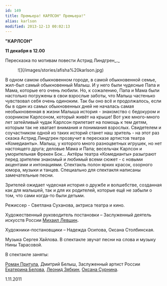 ```yaml
---
id: 149
title: Премьера! КАРЛСОН" Премьера!"
alias: karlson
modified: 2013-12-13 00:02:13
---
```


**"КАРЛСОН"**

**11 декабря в 12.00**

Пересказка по мотивам повести Астрид Линдгрен_._

<figure>
![](/images/stories/afisha%20karlson.jpg)
</figure>

В одном самом обыкновенном городе, в самой обыкновенной семье, жил-был самый обыкновенный Малыш. И у него были чудесные Папа и Мама, которые его очень любили. Но, к сожалению, Папа и Мама были настолько погружены в свои взрослые заботы, что Малыш частенько чувствовал себя очень одиноким. Так бы оно всё и продолжалось, если бы в один из самых обыкновенных дней не началась самая необыкновенная в жизни Малыша история - знакомство с бедокуром и озорником Карлсоном, который живёт на крыше! Вот уже много-много лет затейливый чудак Карлсон прилетает на помощь к тем детям, которым так не хватает внимания и понимания взрослых. Свидетелем и соучастником одной из таких историй станет наш зритель - на этот раз сказка Астрид Линдгрен прозвучит в пересказе артистов театра «Комедианты». Малыш, у которого много разноцветных игрушек, но нет настоящего друга; деловые Мама и Папа; весельчак Карлсон и уморительная Фрекен Бок… Актёры театра «Комедианты» разыграют перед зрителем знакомый и любимый всеми сюжет - с новыми акцентами и интонациями. Спектакль полон ярких красок, озорного юмора, музыки и танцев. Специально для спектакля написаны замечательные песни.

Зрителей ожидает чудесная история о дружбе и волшебстве, созданная как для малышей, так и для их родителей, которые ещё не забыли о том, что сами когда-то были детьми.

Режиссер - Светлана Суханова, актриса театра и кино.

Художественный руководитель постановки – Заслуженный деятель искусств России <a href="153-mihail-levshin.html">Михаил Левшин</a>**.**

Художники-постановщики – Надежда Осипова, Оксана Столбинская.

Музыка Сергея Хайлова. В спектакле звучат песни на слова и музыку Нины Тарасовой.

В спектакле заняты:

<a href="50-roman-pritula.html">Роман Притула</a>, Дмитрий Белыш, Заслуженный артист России <a href="23-belova-ekaterina.html">Екатерина Белова</a>, <a href="67-leonid-zabkin.html">Леонид Зябкин</a>, <a href="85-oksana-surnina.html">Оксана Сурнина</a>.

1.11.2011

